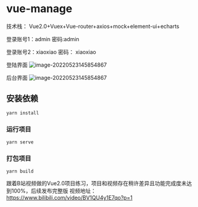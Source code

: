 # vue-manage

技术栈： Vue2.0+Vuex+Vue-router+axios+mock+element-ui+echarts

登录账号1：admin 密码:admin

登录账号2：xiaoxiao 密码： xiaoxiao

登陆界面
![image-20220523145854867](https://www.closedroom.cn/wp-content/uploads/2022/05/image-20220523145854867.png)

后台界面
![image-20220523145854867](https://www.closedroom.cn/wp-content/uploads/2022/05/image-20220523145525615.png)

## 安装依赖
```
yarn install
```

### 运行项目
```
yarn serve
```

### 打包项目
```
yarn build
```

跟着B站视频做的Vue2.0项目练习，项目和视频存在稍许差异且功能完成度未达到100%，后续发布完整版
视频地址：https://www.bilibili.com/video/BV1QU4y1E7qo?p=1
